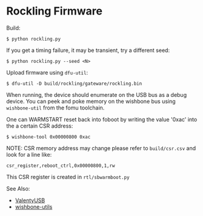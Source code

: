 Rockling Firmware
=================

Build:

```
$ python rockling.py
```

If you get a timing failure, it may be transient, try a different seed:

```
$ python rockling.py --seed <N>
```

Upload firmware using `dfu-util`:

```
$ dfu-util -D build/rockling/gateware/rockling.bin
```

When running, the device should enumerate on the USB bus
as a debug device. You can peek and poke memory
on the wishbone bus using `wishbone-util` from the fomu
toolchain.

One can WARMSTART reset back into foboot by writing the value '0xac'
into the a certain CSR address:

```
$ wishbone-tool 0x00000800 0xac
```

NOTE: CSR memory address may change please refer to `build/csr.csv`
and look for a line like:

```
csr_register,reboot_ctrl,0x00000800,1,rw
```

This CSR register is created in `rtl/sbwarmboot.py`

See Also:

-   [ValentyUSB](https://github.com/im-tomu/valentyusb)
-   [wishbone-utils](https://github.com/litex-hub/wishbone-utils)
